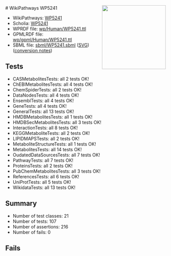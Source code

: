 <img style="float: right; width: 200px" src="../logo.png" />
# WikiPathways WP5241

* WikiPathways: [WP5241](https://identifiers.org/wikipathways:WP5241)
* Scholia: [WP5241](https://scholia.toolforge.org/wikipathways/WP5241)
* WPRDF file: [wp/Human/WP5241.ttl](../wp/Human/WP5241.ttl)
* GPMLRDF file: [wp/gpml/Human/WP5241.ttl](../wp/gpml/Human/WP5241.ttl)
* SBML file: [sbml/WP5241.sbml](../sbml/WP5241.sbml) ([SVG](../sbml/WP5241.svg)) ([conversion notes](../sbml/WP5241.txt))

## Tests
* CASMetabolitesTests: all 2 tests OK!
* ChEBIMetabolitesTests: all 4 tests OK!
* ChemSpiderTests: all 2 tests OK!
* DataNodesTests: all 4 tests OK!
* EnsemblTests: all 4 tests OK!
* GeneTests: all 4 tests OK!
* GeneralTests: all 13 tests OK!
* HMDBMetabolitesTests: all 1 tests OK!
* HMDBSecMetabolitesTests: all 3 tests OK!
* InteractionTests: all 8 tests OK!
* KEGGMetaboliteTests: all 2 tests OK!
* LIPIDMAPSTests: all 2 tests OK!
* MetaboliteStructureTests: all 1 tests OK!
* MetabolitesTests: all 14 tests OK!
* OudatedDataSourcesTests: all 7 tests OK!
* PathwayTests: all 7 tests OK!
* ProteinsTests: all 2 tests OK!
* PubChemMetabolitesTests: all 3 tests OK!
* ReferencesTests: all 6 tests OK!
* UniProtTests: all 5 tests OK!
* WikidataTests: all 13 tests OK!


## Summary

* Number of test classes: 21
* Number of tests: 107
* Number of assertions: 216
* Number of fails: 0

## Fails

